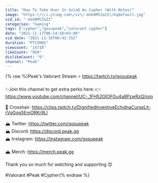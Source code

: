 ```yaml
---
title: "How To Take Over In SoloQ As Cypher (With Notes)"
image: "https:\/\/i.ytimg.com\/vi\/-mVe0MtZaII\/hqdefault.jpg"
vid_id: "-mVe0MtZaII"
categories: "Gaming"
tags: ["cypher","gosupeak","valorant cypher"]
date: "2021-11-17T06:14:56+03:00"
vid_date: "2021-11-16T00:42:35Z"
duration: "PT15M4S"
viewcount: "14718"
likeCount: "950"
dislikeCount: "9"
channel: "Peak"
---
```

{% raw %}Peak's Valorant Stream ⭐ <a rel="nofollow" target="blank" href="https://twitch.tv/gosupeak">https://twitch.tv/gosupeak</a><br /><br />✨Join this channel to get extra perks here: 👉 <a rel="nofollow" target="blank" href="https://www.youtube.com/channel/UC-_1FH52GIOFGu4a8PzwRzQ/join">https://www.youtube.com/channel/UC-_1FH52GIOFGu4a8PzwRzQ/join</a><br /><br />🎯 Crosshair: <a rel="nofollow" target="blank" href="https://clips.twitch.tv/DignifiedInventiveEchidnaCurseLit-rVgGqg5EmORKr9Ll">https://clips.twitch.tv/DignifiedInventiveEchidnaCurseLit-rVgGqg5EmORKr9Ll</a><br /><br />🏔️ Twitter: <a rel="nofollow" target="blank" href="https://twitter.com/gosupeak">https://twitter.com/gosupeak</a><br />🏔️ Discord: <a rel="nofollow" target="blank" href="https://discord.peak.gg">https://discord.peak.gg</a><br />🏔️ Instagram: <a rel="nofollow" target="blank" href="https://instagram.com/gosupeak">https://instagram.com/gosupeak</a><br /><br />🏔️ Merch: <a rel="nofollow" target="blank" href="https://merch.peak.gg">https://merch.peak.gg</a><br /><br />Thank you so much for watching and supporting 😊<br /><br />#Valorant #Peak #Cypher{% endraw %}
